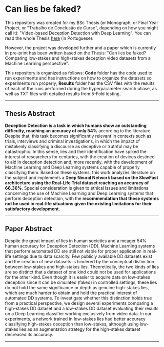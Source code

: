 # Can lies be faked?

This repository was created for my BSc Thesis (or Monograph, or Final Year Project, or "Trabalho de Conclusão de Curso", depending on how you might call it): "Video-based Deception Detection with Deep Learning". You can read the whole Thesis [here](https://github.com/MahatKC/SlowFastDeceptionDetection/blob/master/Video-Based%20Deception%20Detection%20with%20Deep%20Learning.pdf) (in Portuguese).

However, the project was developed further and a paper which is currently in pre-print has been written based on the Thesis: "Can lies be faked? Comparing low-stakes and high-stakes deception video datasets from a Machine Learning perspective".

This repository is organized as follows: **Code** folder has the code used to run experiments and has instructions on how to organize the datasets so experiments run properly; **Results** folder has the CSV files with the results of each of the runs performed during the hyperparameter search phase, as well as TXT files with detailed results from 5-Fold testing.

---

## Thesis Abstract

**Deception Detection is a task in which humans show an outstanding difficulty, reaching an accuracy of only 54%** according to the literature. Despite that, this task becomes significantly relevant in contexts such as trials, interviews and criminal investigations, in which the impact of mistakenly classifying a discourse as deceptive or truthful may be catastrophic. In this sense, lies and their identification have spiked the interest of researchers for centuries, with the creation of devices destined to aid in deception detection and, more recently, with the development of Machine Learning and Deep Learning systems capable of properly classifying them. Based on these systems, this work analyzes literature on the subject and implements a **Deep Neural Network based on the SlowFast architecture using the Real-Life Trial dataset reaching an accuracy of 66.36%**. Special consideration is given to ethical issues and limitations concerning the use of Machine Learning and Deep Learning systems that perform deception detection, with the **recommendation that these systems not be used in real-life situations given the existing limitations for their satisfactory development**.

----

## Paper Abstract

Despite the great impact of lies in human societies and a meager 54\% human accuracy for Deception Detection (DD), Machine Learning systems that perform automated DD are still not viable for proper application in real-life settings due to data scarcity. Few publicly available DD datasets exist and the creation of new datasets is hindered by the conceptual distinction between low-stakes and high-stakes lies. Theoretically, the two kinds of lies are so distinct that a dataset of one kind could not be used for applications for the other kind. Even though it is easier to acquire data on low-stakes deception since it can be simulated (faked) in controlled settings, these lies do not hold the same significance or depth as genuine high-stakes lies, which are much harder to obtain and hold the practical interest of automated DD systems. To investigate whether this distinction holds true from a practical perspective, we design several experiments comparing a high-stakes DD dataset and a low-stakes DD dataset evaluating their results on a Deep Learning classifier working exclusively from video data. In our experiments, a network trained in low-stakes lies had better accuracy classifying high-stakes deception than low-stakes, although using low-stakes lies as an augmentation strategy for the high-stakes dataset decreased its accuracy.

----
